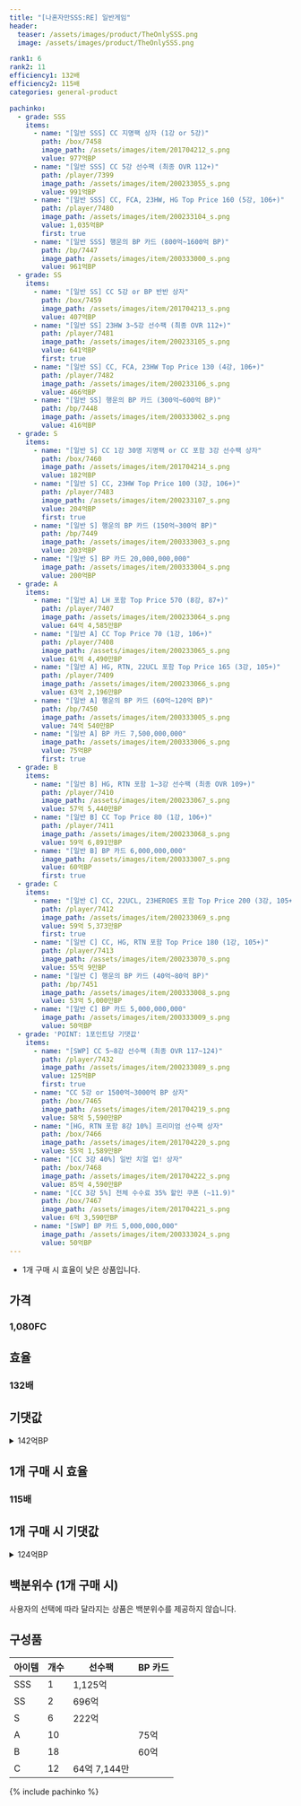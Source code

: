 ```yaml
---
title: "[나혼자만SSS:RE] 일반게임"
header:
  teaser: /assets/images/product/TheOnlySSS.png
  image: /assets/images/product/TheOnlySSS.png

rank1: 6
rank2: 11
efficiency1: 132배
efficiency2: 115배
categories: general-product

pachinko:
  - grade: SSS
    items:
      - name: "[일반 SSS] CC 지명팩 상자 (1강 or 5강)"
        path: /box/7458
        image_path: /assets/images/item/201704212_s.png
        value: 977억BP
      - name: "[일반 SSS] CC 5강 선수팩 (최종 OVR 112+)"
        path: /player/7399
        image_path: /assets/images/item/200233055_s.png
        value: 991억BP
      - name: "[일반 SSS] CC, FCA, 23HW, HG Top Price 160 (5강, 106+)"
        path: /player/7480
        image_path: /assets/images/item/200233104_s.png
        value: 1,035억BP
        first: true
      - name: "[일반 SSS] 행운의 BP 카드 (800억~1600억 BP)"
        path: /bp/7447
        image_path: /assets/images/item/200333000_s.png
        value: 961억BP
  - grade: SS
    items:
      - name: "[일반 SS] CC 5강 or BP 반반 상자"
        path: /box/7459
        image_path: /assets/images/item/201704213_s.png
        value: 407억BP
      - name: "[일반 SS] 23HW 3~5강 선수팩 (최종 OVR 112+)"
        path: /player/7481
        image_path: /assets/images/item/200233105_s.png
        value: 641억BP
        first: true
      - name: "[일반 SS] CC, FCA, 23HW Top Price 130 (4강, 106+)"
        path: /player/7482
        image_path: /assets/images/item/200233106_s.png
        value: 466억BP
      - name: "[일반 SS] 행운의 BP 카드 (300억~600억 BP)"
        path: /bp/7448
        image_path: /assets/images/item/200333002_s.png
        value: 416억BP
  - grade: S
    items:
      - name: "[일반 S] CC 1강 30명 지명팩 or CC 포함 3강 선수팩 상자"
        path: /box/7460
        image_path: /assets/images/item/201704214_s.png
        value: 182억BP
      - name: "[일반 S] CC, 23HW Top Price 100 (3강, 106+)"
        path: /player/7483
        image_path: /assets/images/item/200233107_s.png
        value: 204억BP
        first: true
      - name: "[일반 S] 행운의 BP 카드 (150억~300억 BP)"
        path: /bp/7449
        image_path: /assets/images/item/200333003_s.png
        value: 203억BP
      - name: "[일반 S] BP 카드 20,000,000,000"
        image_path: /assets/images/item/200333004_s.png
        value: 200억BP
  - grade: A
    items:
      - name: "[일반 A] LH 포함 Top Price 570 (8강, 87+)"
        path: /player/7407
        image_path: /assets/images/item/200233064_s.png
        value: 64억 4,585만BP
      - name: "[일반 A] CC Top Price 70 (1강, 106+)"
        path: /player/7408
        image_path: /assets/images/item/200233065_s.png
        value: 61억 4,490만BP
      - name: "[일반 A] HG, RTN, 22UCL 포함 Top Price 165 (3강, 105+)"
        path: /player/7409
        image_path: /assets/images/item/200233066_s.png
        value: 63억 2,196만BP
      - name: "[일반 A] 행운의 BP 카드 (60억~120억 BP)"
        path: /bp/7450
        image_path: /assets/images/item/200333005_s.png
        value: 74억 540만BP
      - name: "[일반 A] BP 카드 7,500,000,000"
        image_path: /assets/images/item/200333006_s.png
        value: 75억BP
        first: true
  - grade: B
    items:
      - name: "[일반 B] HG, RTN 포함 1~3강 선수팩 (최종 OVR 109+)"
        path: /player/7410
        image_path: /assets/images/item/200233067_s.png
        value: 57억 5,440만BP
      - name: "[일반 B] CC Top Price 80 (1강, 106+)"
        path: /player/7411
        image_path: /assets/images/item/200233068_s.png
        value: 59억 6,891만BP
      - name: "[일반 B] BP 카드 6,000,000,000"
        image_path: /assets/images/item/200333007_s.png
        value: 60억BP
        first: true
  - grade: C
    items:
      - name: "[일반 C] CC, 22UCL, 23HEROES 포함 Top Price 200 (3강, 105+)"
        path: /player/7412
        image_path: /assets/images/item/200233069_s.png
        value: 59억 5,373만BP
        first: true
      - name: "[일반 C] CC, HG, RTN 포함 Top Price 180 (1강, 105+)"
        path: /player/7413
        image_path: /assets/images/item/200233070_s.png
        value: 55억 9만BP
      - name: "[일반 C] 행운의 BP 카드 (40억~80억 BP)"
        path: /bp/7451
        image_path: /assets/images/item/200333008_s.png
        value: 53억 5,000만BP
      - name: "[일반 C] BP 카드 5,000,000,000"
        image_path: /assets/images/item/200333009_s.png
        value: 50억BP
  - grade: 'POINT: 1포인트당 기댓값'
    items:
      - name: "[SWP] CC 5~8강 선수팩 (최종 OVR 117~124)"
        path: /player/7432
        image_path: /assets/images/item/200233089_s.png
        value: 125억BP
        first: true
      - name: "CC 5강 or 1500억~3000억 BP 상자"
        path: /box/7465
        image_path: /assets/images/item/201704219_s.png
        value: 58억 5,590만BP
      - name: "[HG, RTN 포함 8강 10%] 프리미엄 선수팩 상자"
        path: /box/7466
        image_path: /assets/images/item/201704220_s.png
        value: 55억 1,589만BP
      - name: "[CC 3강 40%] 일반 치얼 업! 상자"
        path: /box/7468
        image_path: /assets/images/item/201704222_s.png
        value: 85억 4,590만BP
      - name: "[CC 3강 5%] 전체 수수료 35% 할인 쿠폰 (~11.9)"
        path: /box/7467
        image_path: /assets/images/item/201704221_s.png
        value: 6억 3,590만BP
      - name: "[SWP] BP 카드 5,000,000,000"
        image_path: /assets/images/item/200333024_s.png
        value: 50억BP
---
```

* 1개 구매 시 효율이 낮은 상품입니다.


## 가격
### 1,080FC
## 효율
### 132배
## 기댓값
<details>
<summary>142억BP</summary>
<div markdown="1">
- 선수팩 115억BP
  - 수수료 쿠폰 40% 적용 시 110억BP
  - 수수료 쿠폰 30% 적용 시 105억BP
  - 수수료 쿠폰 20% 적용 시 101억BP
- BP 카드 36억 6,000만BP

</div>
</details>

## 1개 구매 시 효율
### 115배
## 1개 구매 시 기댓값
<details>
<summary>124억BP</summary>
<div markdown="1">
- 선수팩 94억 4,537만BP
  - 수수료 쿠폰 40% 적용 시 90억 6,755만BP
  - 수수료 쿠폰 30% 적용 시 86억 8,974만BP
  - 수수료 쿠폰 20% 적용 시 83억 1,192만BP
- BP 카드 37억 3,469만BP

</div>
</details>

## 백분위수 (1개 구매 시)

사용자의 선택에 따라 달라지는 상품은 백분위수를 제공하지 않습니다.

## 구성품

|아이템|개수|선수팩|BP 카드|
|---|---|---|---|
|SSS|1|1,125억||
|SS|2|696억||
|S|6|222억||
|A|10||75억|
|B|18||60억|
|C|12|64억 7,144만||
{% include pachinko %}